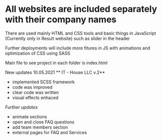 # All websites are included separately with their company names
There are used mainly HTML and CSS tools and basic things in JavaScript (Currently only in Result website) such as slider in the header

Further deployments will include more fitures in JS with animations and optimization of CSS using SASS

Main file to see project in each folder is index.html

New updates 10.05.2021
** IT - House LLC v.2**

- implemented SCSS framework
- code was improved
- clear code was written
- visual effects enhaced

*Further updates*
- animate sections
- open and close FAQ questions
- add team members section
- external pages for FAQ and Services
